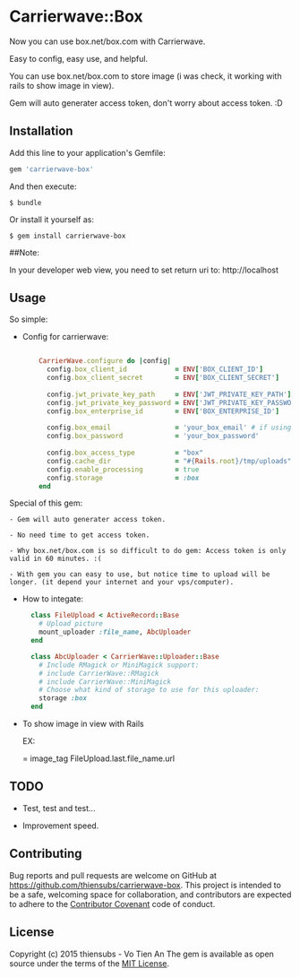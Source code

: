 # Carrierwave::Box

Now you can use box.net/box.com with Carrierwave.

Easy to config, easy use, and helpful.

You can use box.net/box.com to store image (i was check, it working with rails to show image in view).

Gem will auto generater access token, don't worry about access token. :D

## Installation

Add this line to your application's Gemfile:

```ruby
gem 'carrierwave-box'
```

And then execute:

    $ bundle

Or install it yourself as:

    $ gem install carrierwave-box
##Note:

  In your developer web view, you need to set return uri to: http://localhost

## Usage

So simple:

- Config for carrierwave:

  ```ruby

      CarrierWave.configure do |config|
        config.box_client_id            = ENV['BOX_CLIENT_ID']
        config.box_client_secret        = ENV['BOX_CLIENT_SECRET']
        
        config.jwt_private_key_path     = ENV['JWT_PRIVATE_KEY_PATH'] # if using box enterprise or nil
        config.jwt_private_key_password = ENV['JWT_PRIVATE_KEY_PASSWORD']
        config.box_enterprise_id        = ENV['BOX_ENTERPRISE_ID']
        
        config.box_email                = 'your_box_email' # if using simple acaunt
        config.box_password             = 'your_box_password'
        
        config.box_access_type          = "box"
        config.cache_dir                = "#{Rails.root}/tmp/uploads"
        config.enable_processing        = true
        config.storage                  = :box
      end       
  ```

Special of this gem:

    - Gem will auto generater access token.

    - No need time to get access token.

    - Why box.net/box.com is so difficult to do gem: Access token is only valid in 60 minutes. :(

    - With gem you can easy to use, but notice time to upload will be longer. (it depend your internet and your vps/computer).

- How to integate:

  ```ruby
    class FileUpload < ActiveRecord::Base
      # Upload picture
      mount_uploader :file_name, AbcUploader
    end
  ```

  ```ruby
    class AbcUploader < CarrierWave::Uploader::Base
      # Include RMagick or MiniMagick support:
      # include CarrierWave::RMagick
      # include CarrierWave::MiniMagick
      # Choose what kind of storage to use for this uploader:
      storage :box
    end
  ```

- To show image in view with Rails

  EX:

  = image_tag FileUpload.last.file_name.url

## TODO

  - Test, test and test...

  - Improvement speed.

## Contributing

Bug reports and pull requests are welcome on GitHub at https://github.com/thiensubs/carrierwave-box. This project is intended to be a safe, welcoming space for collaboration, and contributors are expected to adhere to the [Contributor Covenant](contributor-covenant.org) code of conduct.


## License
Copyright (c) 2015 thiensubs - Vo Tien An
The gem is available as open source under the terms of the [MIT License](http://opensource.org/licenses/MIT).


